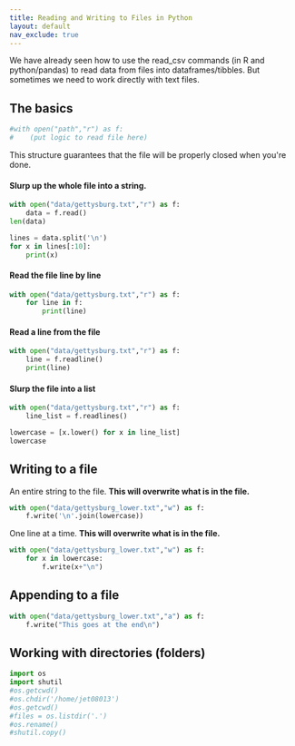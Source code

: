 ```yaml
---
title: Reading and Writing to Files in Python
layout: default
nav_exclude: true
---
```


We have already seen how to use the read_csv commands (in R and python/pandas) to read data from files into dataframes/tibbles.  But sometimes
we need to work directly with text files. 

## The basics


```python
#with open("path","r") as f:
#    (put logic to read file here)
```

This structure guarantees that the file will be properly closed when you're done. 

#### Slurp up the whole file into a string.


```python
with open("data/gettysburg.txt","r") as f:
    data = f.read()
len(data)
```


```python
lines = data.split('\n')
for x in lines[:10]:
    print(x)
```

#### Read the file line by line


```python
with open("data/gettysburg.txt","r") as f:
    for line in f:
        print(line) 
```

#### Read a line from the file


```python
with open("data/gettysburg.txt","r") as f:
    line = f.readline()
    print(line)
```

#### Slurp the file into a list


```python
with open("data/gettysburg.txt","r") as f:
    line_list = f.readlines()

lowercase = [x.lower() for x in line_list]
lowercase
```

## Writing to a file

An entire string to the file. **This will overwrite what is in the file.**


```python
with open("data/gettysburg_lower.txt","w") as f:
    f.write('\n'.join(lowercase))
```

One line at a time.
**This will overwrite what is in the file.**


```python
with open("data/gettysburg_lower.txt","w") as f:
    for x in lowercase:
        f.write(x+"\n")
```

## Appending to a file


```python
with open("data/gettysburg_lower.txt","a") as f:
    f.write("This goes at the end\n")
```

## Working with directories (folders)


```python
import os
import shutil
#os.getcwd()
#os.chdir('/home/jet08013')
#os.getcwd()
#files = os.listdir('.')
#os.rename()
#shutil.copy()
```
